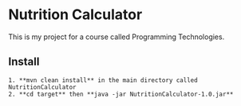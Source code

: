 # Nutrition Calculator

This is my project for a course called Programming Technologies.

## Install

	1. **mvn clean install** in the main directory called NutritionCalculator
	2. **cd target** then **java -jar NutritionCalculator-1.0.jar**